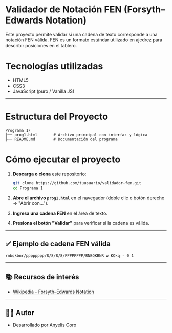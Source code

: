 # Validador de Notación FEN (Forsyth–Edwards Notation)

Este proyecto permite validar si una cadena de texto corresponde a una notación FEN válida. FEN es un formato estándar utilizado en ajedrez para describir posiciones en el tablero.

# Tecnologías utilizadas

- HTML5
- CSS3
- JavaScript (puro / Vanilla JS)

---

# Estructura del Proyecto

```
Programa 1/
├── prog1.html       # Archivo principal con interfaz y lógica
├── README.md        # Documentación del programa
```

# Cómo ejecutar el proyecto

1. **Descarga o clona** este repositorio:
   ```bash
   git clone https://github.com/tuusuario/validador-fen.git
   cd Programa 1
   ```

2. **Abre el archivo `prog1.html`** en el navegador (doble clic o botón derecho → "Abrir con...").

3. **Ingresa una cadena FEN** en el área de texto.

4. **Presiona el botón "Validar"** para verificar si la cadena es válida.

---

## ✅ Ejemplo de cadena FEN válida

```
rnbqkbnr/pppppppp/8/8/8/8/PPPPPPPP/RNBQKBNR w KQkq - 0 1
```

---

## 📚 Recursos de interés

- [Wikipedia - Forsyth–Edwards Notation](https://en.wikipedia.org/wiki/Forsyth%E2%80%93Edwards_Notation)

---

## 👨‍💻 Autor

- Desarrollado por Anyelis Coro
